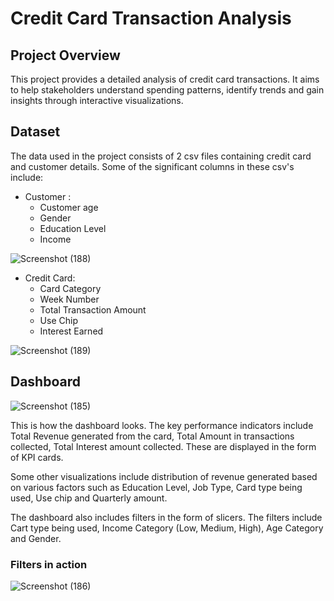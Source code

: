 # Credit Card Transaction Analysis 
## Project Overview
This project provides a detailed analysis of credit card transactions. It aims to help stakeholders understand spending patterns, identify trends and gain insights through interactive visualizations.

## Dataset
The data used in the project consists of 2 csv files containing credit card and customer details. 
Some of the significant columns in these csv's include:

- Customer :
  - Customer age
  - Gender
  - Education Level
  - Income 

![Screenshot (188)](https://github.com/user-attachments/assets/f0904f32-fefa-4b16-b98a-043a0cd38e5f)

- Credit Card:
  - Card Category
  - Week Number
  - Total Transaction Amount
  - Use Chip
  - Interest Earned
 
![Screenshot (189)](https://github.com/user-attachments/assets/1fe5bb71-44b2-49b7-b5e5-23c18841c633)


## Dashboard 
![Screenshot (185)](https://github.com/user-attachments/assets/be1b826c-3b14-4de3-9402-2341f439d16d)

This is how the dashboard looks.
The key performance indicators include Total Revenue generated from the card, Total Amount in transactions collected, Total Interest amount collected. These are displayed in the form of KPI cards.

Some other visualizations include distribution of revenue generated based on various factors such as Education Level, Job Type, Card type being used, Use chip and Quarterly amount.

The dashboard also includes filters in the form of slicers.
The filters include Cart type being used, Income Category (Low, Medium, High), Age Category and Gender.

### Filters in action

![Screenshot (186)](https://github.com/user-attachments/assets/be017d43-afa0-4ecd-9df2-391545bb712e)




